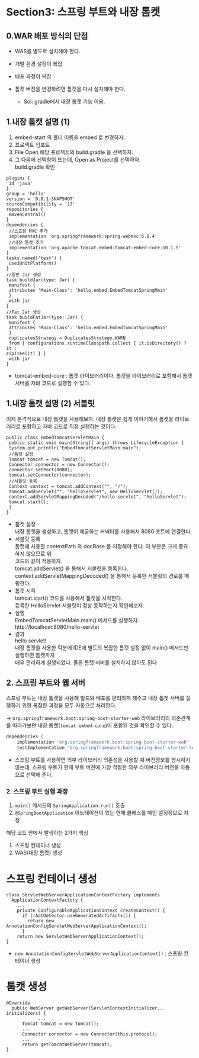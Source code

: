 # Section3: 스프링 부트와 내장 톰켓

## 0.WAR 배포 방식의 단점

- WAS를 별도로 설치해야 한다.

- 개발 환경 설정이 복잡

- 배포 과정이 복잡

- 톰캣 버전을 변경하려면 톰캣을 다시 설치해야 한다.
    - Sol: gradle에서 내장 톰캣 기능 이용.
    
## 1.내장 톰캣 설명 (1)

1. embed-start 의 폴더 이름을 embed 로 변경하자.     
2. 프로젝트 임포트     
3. File Open 해당 프로젝트의 build.gradle 을 선택하자.      
4. 그 다음에 선택창이 뜨는데, Open as Project를 선택하자.     
build.gradle 확인    
```
plugins {     
 id 'java'     
}     
group = 'hello'     
version = '0.0.1-SNAPSHOT'     
sourceCompatibility = '17'     
repositories {    
 mavenCentral()    
}    
dependencies {    
 //스프링 MVC 추가    
 implementation 'org.springframework:spring-webmvc:6.0.4'    
 //내장 톰캣 추가    
 implementation 'org.apache.tomcat.embed:tomcat-embed-core:10.1.5'     
}    
tasks.named('test') {     
 useJUnitPlatform()       
}      
//일반 Jar 생성    
task buildJar(type: Jar) {     
 manifest {     
 attributes 'Main-Class': 'hello.embed.EmbedTomcatSpringMain'     
 }     
 with jar     
}     
//Fat Jar 생성      
task buildFatJar(type: Jar) {     
 manifest {     
 attributes 'Main-Class': 'hello.embed.EmbedTomcatSpringMain'     
 }    
 duplicatesStrategy = DuplicatesStrategy.WARN    
 from { configurations.runtimeClasspath.collect { it.isDirectory() ? it :    
zipTree(it) } }     
 with jar     
}     
```
- tomcat-embed-core : 톰캣 라이브러리이다. 톰캣을 라이브러리로 포함해서 톰캣 서버를 자바 코드로
실행할 수 있다.    

## 1.내장 톰캣 설명 (2) 서블릿
이제 본격적으로 내장 톰캣을 사용해보자.    내장 톰캣은 쉽게 이야기해서 톰캣을 라이브러리로 포함하고
자바 코드로 직접 실행하는 것이다.     
```
public class EmbedTomcatServletMain {    
 public static void main(String[] args) throws LifecycleException {    
 System.out.println("EmbedTomcatServletMain.main");    
 //톰캣 설정    
 Tomcat tomcat = new Tomcat();    
 Connector connector = new Connector();    
 connector.setPort(8080);    
 tomcat.setConnector(connector);    
 //서블릿 등록    
 Context context = tomcat.addContext("", "/");    
 tomcat.addServlet("", "helloServlet", new HelloServlet());    
 context.addServletMappingDecoded("/hello-servlet", "helloServlet");    
 tomcat.start();   
 }   
}   
```
- 톰캣 설정     
내장 톰캣을 생성하고, 톰캣이 제공하는 커넥터를 사용해서 8080 포트에 연결한다.    
- 서블릿 등록     
톰캣에 사용할 contextPath 와 docBase 를 지정해야 한다. 이 부분은 크게 중요하지 않으므로 위     
코드와 같이 적용하자.    
tomcat.addServlet() 을 통해서 서블릿을 등록한다.    
context.addServletMappingDecoded() 을 통해서 등록한 서블릿의 경로를 매핑한다.    
- 톰캣 시작    
tomcat.start() 코드를 사용해서 톰캣을 시작한다.    
등록한 HelloServlet 서블릿이 정상 동작하는지 확인해보자.    
- 실행    
EmbedTomcatServletMain.main() 메서드를 실행하자.    
http://localhost:8080/hello-servlet     
- 결과    
hello servlet!    
내장 톰캣을 사용한 덕분에 IDE에 별도의 복잡한 톰캣 설정 없이 main() 메서드만 실행하면 톰캣까지    
매우 편리하게 실행되었다. 물론 톰캣 서버를 설치하지 않아도 된다    
## 2. 스프링 부트와 웹 서버   

스프링 부트는 내장 톰켓을 사용해 빌드와 배포를 편리하게 해주고 내장 톰겟 서버를 실행하기 위한 복잡한 과정을 모두 자동으로 처리한다.

→ `org.springframework.boot:spring-boot-starter-web` 라이브러리의 의존관계를 따라가보면 내장 톰켓(`tomcat-embed-core`)이 포함된 것을 확인할 수 있다.

```groovy
dependencies {
    implementation 'org.springframework.boot:spring-boot-starter-web'
    testImplementation 'org.springframework.boot:spring-boot-starter-test'
```

- 스프링 부트를 사용하면 외부 라이브러리 의존성을 사용할 때 버전정보를 명시하지 않는데, 스프링 부트가 현재 부트 버전에 가장 적절한 외부 라이브러리 버전을 자동으로 선택해 준다.

### 2. 스프링 부트 실행 과정

1. `main()` 메서드의 `SpringApplication.run()` 호출
2. `@SpringBootApplication` 어노테이션이 있는 현재 클래스를 메인 설정정보로 지정

해당 코드 안에서 발생하는 2가지 핵심

1. 스프링 컨테이너 생성
2. WAS(내장 톰켓) 생성

# 스프링 컨테이너 생성

```
class ServletWebServerApplicationContextFactory implements
  ApplicationContextFactory {
    ...
    private ConfigurableApplicationContext createContext() {
      if (!AotDetector.useGeneratedArtifacts()) {
        return new AnnotationConfigServletWebServerApplicationContext();
      }
    return new ServletWebServerApplicationContext();
}
```
- `new AnnotationConfigServletWebServerApplicationContext()` : 스프링 컨테이너 생성
# 톰캣 생성 
```
@Override
  public WebServer getWebServer(ServletContextInitializer... initializers) {
			...
      Tomcat tomcat = new Tomcat();
      ...
      Connector connector = new Connector(this.protocol);
      ...
      return getTomcatWebServer(tomcat);
}
